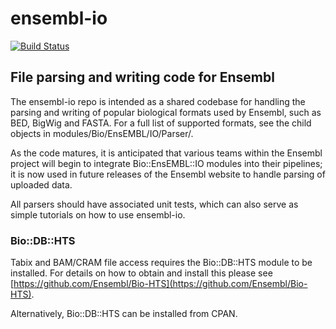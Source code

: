 # ensembl-io

[![Build Status](https://travis-ci.org/Ensembl/ensembl-io.svg?branch=release/102)][travis]

## File parsing and writing code for Ensembl

The ensembl-io repo is intended as a shared codebase for handling
the parsing and writing of popular biological formats used by Ensembl,
such as BED, BigWig and FASTA. For a full list of supported formats,
see the child objects in modules/Bio/EnsEMBL/IO/Parser/.

As the code matures, it is anticipated that various teams within the
Ensembl project will begin to integrate Bio::EnsEMBL::IO modules into
their pipelines; it is now used in future releases of the Ensembl
website to handle parsing of uploaded data.

All parsers should have associated unit tests, which can also serve as
simple tutorials on how to use ensembl-io.

### Bio::DB::HTS

Tabix and BAM/CRAM file access requires the Bio::DB::HTS module
to be installed. For details on how to obtain and install this please
see [https://github.com/Ensembl/Bio-HTS](https://github.com/Ensembl/Bio-HTS).

Alternatively, Bio::DB::HTS can be installed from CPAN.

[travis]: https://travis-ci.org/Ensembl/ensembl-io

